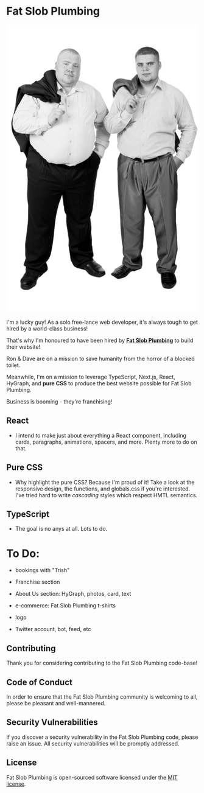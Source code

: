 # Fat Slob Plumbing

<p align="center"><img width="auto" alt="Fat Slob Plumbing staff photo" src="./assets/img/staffPhoto-sm.png"/></p>

I'm a lucky guy! As a solo free-lance web developer, it's always tough to get hired by a world-class business!

That's why I'm honoured to have been hired by [**Fat Slob Plumbing**](https://fat-slob-plumbing.vercel.app/) to build their website!

Ron & Dave are on a mission to save humanity from the horror of a blocked toilet.

Meanwhile, I'm on a mission to leverage TypeScript, Next.js, React, HyGraph, and **pure CSS** to produce the best website possible for Fat Slob Plumbing.

Business is booming - they're franchising!

## React

- I intend to make just about everything a React component, including cards, paragraphs, animations, spacers, and more. Plenty more to do on that.

## Pure CSS

- Why highlight the pure CSS? Because I'm proud of it! Take a look at the responsive design, the functions, and globals.css if you're interested. I've tried hard to write _cascading_ styles which respect HMTL semantics.

## TypeScript

- The goal is no anys at all. Lots to do.

# To Do:

- bookings with "Trish"

- Franchise section

- About Us section: HyGraph, photos, card, text

- e-commerce: Fat Slob Plumbing t-shirts

- logo

- Twitter account, bot, feed, etc

## Contributing

Thank you for considering contributing to the Fat Slob Plumbing code-base!

## Code of Conduct

In order to ensure that the Fat Slob Plumbing community is welcoming to all, please be pleasant and well-mannered.

## Security Vulnerabilities

If you discover a security vulnerability in the Fat Slob Plumbing code, please raise an issue. All security vulnerabilities will be promptly addressed.

## License

Fat Slob Plumbing is open-sourced software licensed under the [MIT license](https://opensource.org/licenses/MIT).

